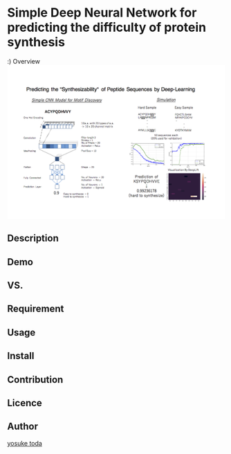 Simple Deep Neural Network for predicting the difficulty of protein synthesis
====
:)
Overview
![image](slide.png)
## Description
## Demo
## VS. 
## Requirement
## Usage
## Install
## Contribution
## Licence
## Author
[yosuke toda](https://github.com/totti0223)